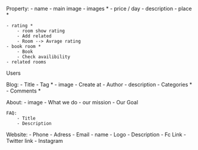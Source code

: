 Property:
    - name
    - main image
    - images *
    - price / day
    - description
    - place *


    - rating *
        - room show rating
        - Add related 
        - Room --> Avrage rating
    - book room *
        - Book 
        - Check availibility
    - related rooms

Users

Blog:
    - Title
    - Tag *
    - image
    - Create at 
    - Author
    - description
    - Categories *
    - Comments *

About:
    - image
    - What we do
    - our mission
    - Our Goal

    FAQ:
        - Title
        - Description

Website:
    - Phone
    - Adress
    - Email
    - name
    - Logo
    - Description
    - Fc Link
    - Twitter link 
    - Instagram